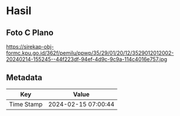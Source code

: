 # Hasil

## Foto C Plano

https://sirekap-obj-formc.kpu.go.id/362f/pemilu/ppwp/35/29/01/20/12/3529012012002-20240214-155245--44f223df-94ef-4d9c-9c9a-114c4016e757.jpg


## Metadata

| Key        | Value               |
| ---------- | ------------------- |
| Time Stamp | 2024-02-15 07:00:44 |



